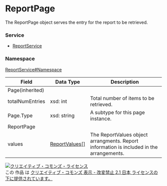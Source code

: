 # ReportPage
The ReportPage object serves the entry for the report to be retrieved.
### Service
+ [ReportService](../../services/ReportService.md)

### Namespace
[ReportService#Namespace](../../services/ReportService.md#namespace)

| Field | Data Type | Description | 
|---|---|---|
| Page(inherited)|||
| totalNumEntries| xsd: int| Total number of items to be retrieved. |
| Page.Type| xsd: string| A subtype for this page instance. |
| ReportPage|||
| values| <a href="ReportValues.md">ReportValues[]</a>| The ReportValues object arrangments. Report information is included in the arrangements. |

<a rel="license" href="http://creativecommons.org/licenses/by-nd/2.1/jp/"><img alt="クリエイティブ・コモンズ・ライセンス" style="border-width:0" src="https://i.creativecommons.org/l/by-nd/2.1/jp/88x31.png" /></a><br />この 作品 は <a rel="license" href="http://creativecommons.org/licenses/by-nd/2.1/jp/">クリエイティブ・コモンズ 表示 - 改変禁止 2.1 日本 ライセンスの下に提供されています。</a>
